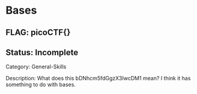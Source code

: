 # Bases

## FLAG: picoCTF{}

## Status: Incomplete

Category: General-Skills

Description: What does this bDNhcm5fdGgzX3IwcDM1 mean? I think it has something to do with bases.
